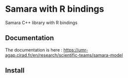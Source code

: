 # Samara with R bindings
Samara C++ library with R bindings

## Documentation

The documentation is here :
https://umr-agap.cirad.fr/en/research/scientific-teams/samara-model

## Install

